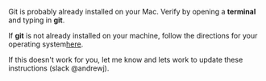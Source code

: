 Git is probably already installed on your Mac.  Verify by opening a **terminal** and typing in **git**.  

If **git** is not already installed on your machine, follow the directions for your operating system<a href="https://git-scm.com/book/en/v2/Getting-Started-Installing-Git" target="_blank">here</a>.

If this doesn't work for you, let me know and lets work to update these instructions (slack @andrewj).
